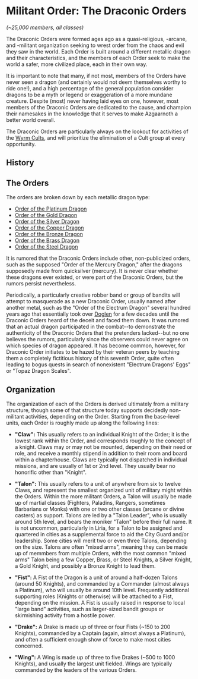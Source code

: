 # Militant Order: The Draconic Orders
*(~25,000 members, all classes)*

The Draconic Orders were formed ages ago as a quasi-religious, -arcane, and -militant organization seeking to wrest order from the chaos and evil they saw in the world. Each Order is built around a different metallic dragon and their characteristics, and the members of each Order seek to make the world a safer, more civilized place, each in their own way.
 
It is important to note that many, if not most, members of the Orders have never seen a dragon (and certainly would not deem themselves worthy to ride one!), and a high percentage of the general population consider dragons to be a myth or legend or exaggeration of a more mundane creature. Despite (most) never having laid eyes on one, however, most members of the Draconic Orders are dedicated to the cause, and champion their namesakes in the knowledge that it serves to make Azgaarnoth a better world overall.
 
The Draconic Orders are particularly always on the lookout for activities of the [Wyrm Cults](../CultOfTheWyrm.md), and will prioritize the elimination of a Cult group at every opportunity.

## History

## The Orders
The orders are broken down by each metallic dragon type:

* [Order of the Platinum Dragon](Platinum.md)
* [Order of the Gold Dragon](Gold.md)
* [Order of the Silver Dragon](Silver.md)
* [Order of the Copper Dragon](Copper.md)
* [Order of the Bronze Dragon](Bronze.md)
* [Order of the Brass Dragon](Brass.md)
* [Order of the Steel Dragon](Steel.md)

It is rumored that the Draconic Orders include other, non-publicized orders, such as the supposed "Order of the Mercury Dragon," after the dragons supposedly made from quicksilver (mercury). It is never clear whether these dragons ever existed, or were part of the Draconic Orders, but the rumors persist nevertheless.

Periodically, a particularly creative robber band or group of bandits will attempt to masquerade as a new Draconic Order, usually named after another metal, such as the "Order of the Electrum Dragon" several hundred years ago that essentially took over [Doglen](/Cities/Doglen.md) for a few decades until the Draconic Orders heard of the deceit and faced them down. It was rumored that an actual dragon participated in the combat--to demonstrate the authenticity of the Draconic Orders that the pretenders lacked--but no one believes the rumors, particularly since the observers could never agree on which species of dragon appeared. It has become common, however, for Draconic Order initiates to be hazed by their veteran peers by teaching them a completely fictitious history of this seventh Order, quite often leading to bogus quests in search of nonexistent "Electrum Dragons' Eggs" or "Topaz Dragon Scales".

## Organization
The organization of each of the Orders is derived ultimately from a military structure, though some of that structure today supports decidedly non-militant activities, depending on the Order. Starting from the base-level units, each Order is roughly made up along the following lines:

* **"Claw":** This usually refers to an individual Knight of the Order; it is the lowest rank within the Order, and corresponds roughly to the concept of a knight. Claws may or may not be mounted, depending on their need or role, and receive a monthly stipend in addition to their room and board within a chapterhouse. Claws are typically not dispatched in individual missions, and are usually of 1st or 2nd level. They usually bear no honorific other than "Knight".

* **"Talon":** This usually refers to a unit of anywhere from six to twelve Claws, and represent the smallest organized unit of military might within the Orders. Within the more militant Orders, a Talon will usually be made up of martial classes (Fighters, Paladins, Rangers, sometimes Barbarians or Monks) with one or two other classes (arcane or divine casters) as support. Talons are led by a "Talon Leader", who is usually around 5th level, and bears the moniker "Talon" before their full name.
  It is not uncommon, particularly in Liria, for a Talon to be assigned and quartered in cities as a supplemental force to aid the City Guard and/or leadership. Some cities will merit two or even three Talons, depending on the size. Talons are often "mixed arms", meaning they can be made up of memmbers from multiple Orders, with the most common "mixed arms" Talon being a few Copper, Brass, or Steel Knights, a Silver Knight, a Gold Knight, and possibly a Bronze Knight to lead them.

* **"Fist":** A Fist of the Dragon is a unit of around a half-dozen Talons (around 50 Knights), and commanded by a Commander (almost always a Platinum), who will usually be around 10th level. Frequently additional supporting roles (Knights or otherwise) will be attached to a Fist, depending on the mission. A Fist is usually raised in response to local "large band" activities, such as larger-sized bandit groups or skirmishing activity from a hostile power.

* **"Drake":** A Drake is made up of three or four Fists (~150 to 200 Knights), commanded by a Captain (again, almost always a Platinum), and often a sufficient enough show of force to make most cities concerned.

* **"Wing":** A Wing is made up of three to five Drakes (~500 to 1000 Knights), and usually the largest unit fielded. Wings are typically commanded by the leaders of the various Orders.